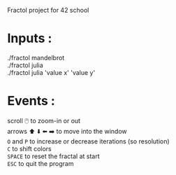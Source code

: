 
Fractol project for 42 school

# Inputs :
./fractol mandelbrot \
./fractol julia \
./fractol julia 'value x' 'value y'

# Events :
scroll 🖱️ to zoom-in or out \
arrows ⬆️ ⬇️ ⬅️ ➡️ to move into the window \
`O` and `P` to increase or decrease iterations (so resolution) \
`C` to shift colors \
`SPACE` to reset the fractal at start \
`ESC` to quit the program
